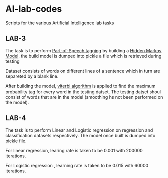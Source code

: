 # AI-lab-codes
Scripts for the various Artificial Intelligence lab tasks


## LAB-3
The task is to perform [Part-of-Speech tagging](https://en.wikipedia.org/wiki/Part-of-speech_tagging) by building a [Hidden Markov Model](https://en.wikipedia.org/wiki/Hidden_Markov_model). the build model is dumped into pickle a file which is retrieved during testing

Dataset consists of words on different lines of a sentence which in turn are separeted by a blank line.

After building the model, [viterbi algorithm](https://en.wikipedia.org/wiki/Viterbi_algorithm) is applied to find the maximum probability tag for every word in the testing datset. The testing datset shoul consist of words that are in the model (smoothing hs not been performed on the model).


## LAB-4
The task is to perform Linear and Logistic regression on regression and classification datasets respectively. The model once built is dumped into pickle file.

For linear regression, learing rate is taken to be 0.001 with 200000 iterations.

For Logistic regression , learning rate is taken to be 0.015 with 60000 iterations.


